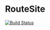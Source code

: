 # RouteSite
[![Build Status](https://travis-ci.org/alexafcode/RouteSite.svg?branch=master)](https://travis-ci.org/alexafcode/RouteSite)

